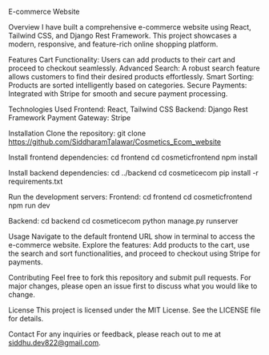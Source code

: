 E-commerce Website

Overview
I have built a comprehensive e-commerce website using React, Tailwind CSS, and Django Rest Framework. This project showcases a modern, responsive, and feature-rich online shopping platform.

Features
Cart Functionality: Users can add products to their cart and proceed to checkout seamlessly.
Advanced Search: A robust search feature allows customers to find their desired products effortlessly.
Smart Sorting: Products are sorted intelligently based on categories.
Secure Payments: Integrated with Stripe for smooth and secure payment processing.

Technologies Used
Frontend: React, Tailwind CSS
Backend: Django Rest Framework
Payment Gateway: Stripe

Installation
Clone the repository:
git clone https://github.com/SiddharamTalawar/Cosmetics_Ecom_website


Install frontend dependencies:
cd frontend
cd cosmeticfrontend
npm install

Install backend dependencies:
cd ../backend
cd cosmeticecom
pip install -r requirements.txt

Run the development servers:
Frontend:
cd frontend
cd cosmeticfrontend
npm run dev

Backend:
cd backend
cd cosmeticecom
python manage.py runserver

Usage
Navigate to the default frontend URL show in terminal to access the e-commerce website.
Explore the features: Add products to the cart, use the search and sort functionalities, and proceed to checkout using Stripe for payments.

Contributing
Feel free to fork this repository and submit pull requests. For major changes, please open an issue first to discuss what you would like to change.

License
This project is licensed under the MIT License. See the LICENSE file for details.

Contact
For any inquiries or feedback, please reach out to me at siddhu.dev822@gmail.com.

